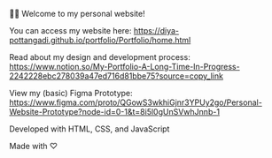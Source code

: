 👋🏾 Welcome to my personal website!

You can access my website here: https://diya-pottangadi.github.io/portfolio/Portfolio/home.html

Read about my design and development process: https://www.notion.so/My-Portfolio-A-Long-Time-In-Progress-2242228ebc278039a47ed716d81bbe75?source=copy_link

View my (basic) Figma Prototype: https://www.figma.com/proto/QGowS3wkhiGjnr3YPUy2go/Personal-Website-Prototype?node-id=0-1&t=8i5l0gUnSVwhJnnb-1


Developed with HTML, CSS, and JavaScript

Made with ♡